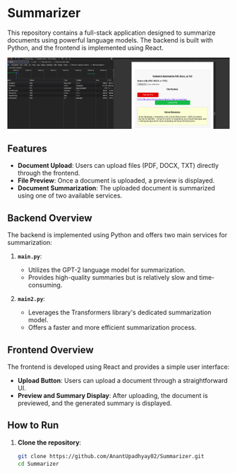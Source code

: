 # Summarizer

This repository contains a full-stack application designed to summarize documents using powerful language models. The backend is built with Python, and the frontend is implemented using React.

![Preview](./preview.png) 
## Features

- **Document Upload**: Users can upload files (PDF, DOCX, TXT) directly through the frontend.
- **File Preview**: Once a document is uploaded, a preview is displayed.
- **Document Summarization**: The uploaded document is summarized using one of two available services.

## Backend Overview

The backend is implemented using Python and offers two main services for summarization:

1. **`main.py`**:  
   - Utilizes the GPT-2 language model for summarization.
   - Provides high-quality summaries but is relatively slow and time-consuming.

2. **`main2.py`**:  
   - Leverages the Transformers library's dedicated summarization model.
   - Offers a faster and more efficient summarization process.

## Frontend Overview

The frontend is developed using React and provides a simple user interface:

- **Upload Button**: Users can upload a document through a straightforward UI.
- **Preview and Summary Display**: After uploading, the document is previewed, and the generated summary is displayed.

## How to Run

1. **Clone the repository**:
   ```bash
   git clone https://github.com/AnantUpadhyay02/Summarizer.git
   cd Summarizer
